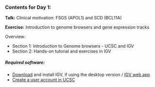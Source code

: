 ### Contents for Day 1:

**Talk:** Clinical motivation: FSGS (APOL1) and SCD (BCL11A) <br>

**Exercise:** Introduction to genome browsers and gene expression tracks

Overview:

* Section 1: Introduction to Genome browsers - UCSC and IGV
* Section 2: Hands-on tutorial and exercises in IGV

##### Required software:

* [Download](https://software.broadinstitute.org/software/igv/download) and install IGV, if using the desktop version / [IGV web app](https://igv.org/app/)
* [Create a user account in UCSC](https://genome.ucsc.edu/cgi-bin/hgSession)
